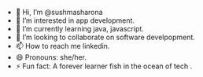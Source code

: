 - 👋 Hi, I’m @sushmasharona
- 👀 I’m interested in app development.
- 🌱 I’m currently learning java, javascript.
- 💞️ I’m looking to collaborate on software develpopment.
- 📫 How to reach me linkedin.
- 😄 Pronouns: she/her.
- ⚡ Fun fact: A forever learner fish in the ocean of tech  .

<!---
sushmasharona/sushmasharona is a ✨ special ✨ repository because its `README.md` (this file) appears on your GitHub profile.
You can click the Preview link to take a look at your changes.
--->
